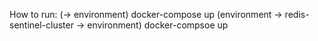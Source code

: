 How to run:
(-> environment) docker-compose up
(environment -> redis-sentinel-cluster -> environment) docker-compsoe up
